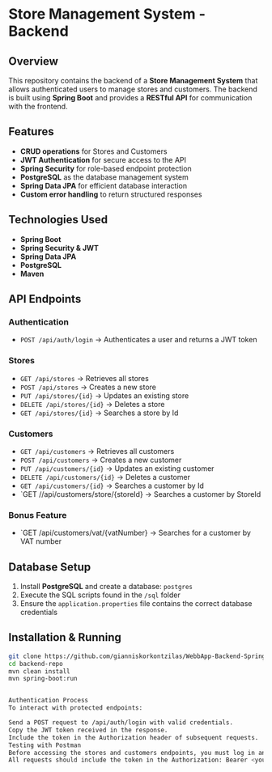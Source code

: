 # Store Management System - Backend

## Overview
This repository contains the backend of a **Store Management System** that allows authenticated users to manage stores and customers. The backend is built using **Spring Boot** and provides a **RESTful API** for communication with the frontend.

## Features
- **CRUD operations** for Stores and Customers
- **JWT Authentication** for secure access to the API
- **Spring Security** for role-based endpoint protection
- **PostgreSQL** as the database management system
- **Spring Data JPA** for efficient database interaction
- **Custom error handling** to return structured responses

## Technologies Used
- **Spring Boot**
- **Spring Security & JWT**
- **Spring Data JPA**
- **PostgreSQL**
- **Maven**

## API Endpoints
### **Authentication**
- `POST /api/auth/login` → Authenticates a user and returns a JWT token

### **Stores**
- `GET /api/stores` → Retrieves all stores
- `POST /api/stores` → Creates a new store
- `PUT /api/stores/{id}` → Updates an existing store
- `DELETE /api/stores/{id}` → Deletes a store
- `GET /api/stores/{id}` → Searches a store by Id

  

### **Customers**
- `GET /api/customers` → Retrieves all customers
- `POST /api/customers` → Creates a new customer
- `PUT /api/customers/{id}` → Updates an existing customer
- `DELETE /api/customers/{id}` → Deletes a customer
- `GET /api/customers/{id}` → Searches a customer by Id
- `GET //api/customers/store/{storeId} → Searches a customer by StoreId
 
### **Bonus Feature**
- `GET /api/customers/vat/{vatNumber} → Searches for a customer by VAT number

## Database Setup
1. Install **PostgreSQL** and create a database: `postgres`
2. Execute the SQL scripts found in the `/sql` folder
3. Ensure the `application.properties` file contains the correct database credentials

## Installation & Running
```bash
git clone https://github.com/gianniskorkontzilas/WebbApp-Backend-Springboot.git
cd backend-repo
mvn clean install
mvn spring-boot:run


Authentication Process
To interact with protected endpoints:

Send a POST request to /api/auth/login with valid credentials.
Copy the JWT token received in the response.
Include the token in the Authorization header of subsequent requests.
Testing with Postman
Before accessing the stores and customers endpoints, you must log in and obtain a JWT token.
All requests should include the token in the Authorization: Bearer <your_token> header.
